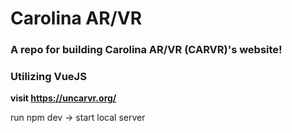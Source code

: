 # Carolina AR/VR

### A repo for building Carolina AR/VR (CARVR)'s website!
### Utilizing VueJS

**visit https://uncarvr.org/**

run npm dev -> start local server
